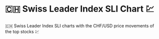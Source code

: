 # 🇨🇭 Swiss Leader Index SLI Chart 💹
🇨🇭 Swiss Leader Index SLI charts with the CHF/USD price movements of the top stocks 💹
